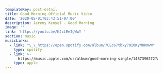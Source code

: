 ```yaml
---
templateKey: post-detail
title: Good Morning Official Music Video
date: '2020-05-01T03:43:51-07:00'
description: Jeremy Kenyel - Good Morning
image: ''
link: 'https://youtu.be/KJcLEeIgWwY '
section: music
musicLinks:
  - link: "\_\_https://open.spotify.com/album/7CEc67tbky79i0KyM8KmwW"
    type: spotify
  - link: >-
      https://music.apple.com/us/album/good-morning-single/1487396272?app=music&ign-mpt=uo%3D4
    type: apple
---
```


